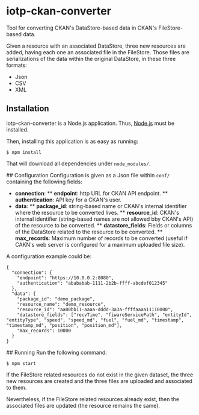 # iotp-ckan-converter
Tool for converting CKAN's DataStore-based data in CKAN's FileStore-based data.

Given a resource with an associated DataStore, three new resources are added, having each one an associated file in the FileStore. Those files are serializations of the data within the original DataStore, in these three formats:

* Json
* CSV
* XML

## Installation
iotp-ckan-converter is a Node.js application. Thus, [Node.js](https://nodejs.org/en/) must be installed.

Then, installing this application is as easy as running:

    $ npm install

That will download all dependencies under `node_modules/`.

## Configuration
Configuration is given as a Json file within `conf/` containing the following fields:

* <b>connection</b>:
** <b>endpoint</b>: http URL for CKAN API endpoint.
** <b>authentication</b>: API key for a CKAN's user.
* <b>data</b>:
** <b>package_id</b>: string-based name or CKAN's internal identifier where the resource to be converted lives.
** <b>resource_id</b>: CKAN's internal identifier (string-based names are not allowed bby CKAN's API) of the resource to be converted.
** <b>datastore_fields</b>: Fields or columns of the DataStore related to the resource to be converted.
** <b>max_records</b>: Maximum number of records to be converted (useful if CAKN's web server is configured for a maximum uploaded file size).

A configuration example could be:

```
{
  "connection": {
    "endpoint": "https://10.0.0.2:8080",
    "authentication": "abababab-1111-2b2b-ffff-abcdef012345"
  },
  "data": {
    "package_id": "demo_package",
    "resource_name": "demo_resource",
    "resource_id": "aa00bb11-aaaa-dddd-3a3a-ffffaaaa11110000",
    "datastore_fields": ["recvTime", "fiwareServicePath", "entityId", "entityType", "speed", "speed_md", "fuel", "fuel_md", "timestamp", "timestamp_md", "position", "position_md"],
    "max_records": 10000
  }
}
```

## Running
Run the following command:

    $ npm start

If the FileStore related resources do not exist in the given dataset, the three new resources are created and the three files are uploaded and associated to them.

Nevertheless, if the FileStore related resources already exist, then the associated files are updated (the resource remains the same).


